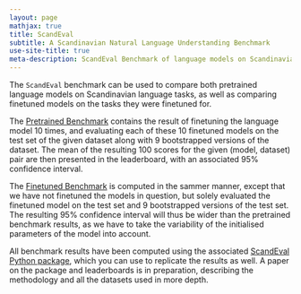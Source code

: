 ```yaml
---
layout: page
mathjax: true
title: ScandEval
subtitle: A Scandinavian Natural Language Understanding Benchmark
use-site-title: true
meta-description: ScandEval Benchmark of language models on Scandinavian language tasks
---
```

The `ScandEval` benchmark can be used to compare both pretrained language
models on Scandinavian language tasks, as well as comparing finetuned models on
the tasks they were finetuned for.

The [Pretrained Benchmark](https://scandeval.github.io/pretrained/) contains
the result of finetuning the language model 10 times, and evaluating each of
these 10 finetuned models on the test set of the given dataset along with 9
bootstrapped versions of the dataset. The mean of the resulting 100 scores for
the given (model, dataset) pair are then presented in the leaderboard, with an
associated 95% confidence interval.

The [Finetuned Benchmark](https://scandeval.github.io/finetuned/) is computed
in the sammer manner, except that we have not finetuned the models in question,
but solely evaluated the finetuned model on the test set and 9 bootstrapped
versions of the test set. The resulting 95% confidence interval will thus be
wider than the pretrained benchmark results, as we have to take the variability
of the initialised parameters of the model into account.

All benchmark results have been computed using the associated
[ScandEval Python package](https://github.com/saattrupdan/ScandEval), which you
can use to replicate the results as well. A paper on the package and
leaderboards is in preparation, describing the methodology and all the datasets
used in more depth.
